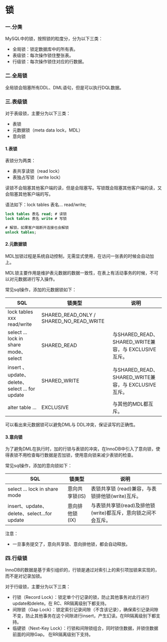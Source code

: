 # 锁

### 一.分类

MySQL中的锁，按照锁的粒度分，分为以下三类：&#x20;

* 全局锁：锁定数据库中的所有表。&#x20;
* 表级锁：每次操作锁住整张表。&#x20;
* 行级锁：每次操作锁住对应的行数据。

### 二.全局锁

全局锁会阻塞所有DDL、DML语句，但是可以执行DQL数据。

### 三.表级锁

对于表级锁，主要分为以下三类：

* 表锁
* 元数据锁（meta data lock，MDL）
* 意向锁

#### 1.表锁

表锁分为两类：&#x20;

* 表共享读锁（read lock）
* 表独占写锁（write lock）

读锁不会阻塞其他客户端的读，但是会阻塞写。写锁既会阻塞其他客户端的读，又会阻塞其他客户端的写。

语法如下：lock tables 表名... read/write;

```sql
lock tables 表名 read; # 读锁
lock tables 表名 write # 写锁

# 解锁，如果客户端断开连接也会解锁
unlock tables;
```

#### 2.元数据锁

MDL加锁过程是系统自动控制，无需显式使用，在访问一张表的时候会自动加上。

MDL锁主要作用是维护表元数据的数据一致性，在表上有活动事务的时候，不可以对元数据进行写入操作。

常见sql操作，添加的元数据锁如下：

| SQL                                          | 锁类型                                          | 说明                                            |
| -------------------------------------------- | -------------------------------------------- | --------------------------------------------- |
| lock tables xxx read/write                   | SHARED\_READ\_ONLY / SHARED\_NO\_READ\_WRITE |                                               |
| select ... lock in share mode、select         | SHARED\_READ                                 | 与SHARED\_READ、 SHARED\_WRITE兼容，与 EXCLUSIVE互斥。 |
| insert 、update、 delete、select ... for update | SHARED\_WRITE                                | 与SHARED\_READ、 SHARED\_WRITE兼容，与 EXCLUSIVE互斥。 |
| alter table ...                              | EXCLUSIVE                                    | 与其他的MDL都互斥。                                   |

可以看出来元数据锁可以避免DML与 DDL冲突，保证读写的正确性。

#### 3.意向锁

为了避免DML在执行时，加的行锁与表锁的冲突，在InnoDB中引入了意向锁，使得表锁不用检查每行数据是否加锁，使用意向锁来减少表锁的检查。

常见sql操作，添加的意向锁如下：

| SQL                                      | 锁类型       | 说明                                    |
| ---------------------------------------- | --------- | ------------------------------------- |
| select ... lock in share mode            | 意向共享锁(IS) | 表锁共享锁 (read)兼容，与表锁排他锁(write)互斥。       |
| insert、update、delete、select...for update | 意向排他锁(IX) | 与表锁共享锁(read)及排他锁(write)都互斥，意向锁之间不会互斥。 |

注意：

* 一旦事务提交了，意向共享锁、意向排他锁，都会自动释放。

### 四.行级锁

InnoDB的数据是基于索引组织的，行锁是通过对索引上的索引项加锁来实现的，而不是对记录加锁。

对于行级锁，主要分为以下三类：

* 行锁（Record Lock）：锁定单个行记录的锁，防止其他事务对此行进行update和delete。在 RC、RR隔离级别下都支持。
* 间隙锁（Gap Lock）：锁定索引记录间隙（不含该记录），确保索引记录间隙不变，防止其他事务在这个间隙进行insert，产生幻读。在RR隔离级别下都支持。
* 临键锁（Next-Key Lock）：行锁和间隙锁组合，同时锁住数据，并锁住数据前面的间隙Gap。 在RR隔离级别下支持。
